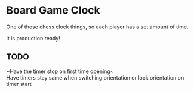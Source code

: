 # Board Game Clock

One of those chess clock things, so each player has a set amount of time.

It is production ready!

## TODO
~Have the timer stop on first time opening~  
Have timers stay same when switching orientation or lock orientation on timer start
